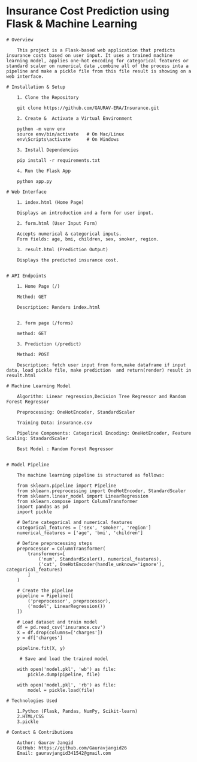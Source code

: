 # Insurance Cost Prediction using Flask & Machine Learning
    # Overview

        This project is a Flask-based web application that predicts insurance costs based on user input. It uses a trained machine learning model, applies one-hot encoding for categorical features or standard scaler on numerical data ,combine all of the process inta a pipeline and make a pickle file from this file result is showing on a web interface.

    # Installation & Setup

        1. Clone the Repository

        git clone https://github.com/GAURAV-ERA/Insurance.git

        2. Create &  Activate a Virtual Environment

        python -m venv env
        source env/bin/activate   # On Mac/Linux
        env\Scripts\activate      # On Windows

        3. Install Dependencies

        pip install -r requirements.txt

        4. Run the Flask App
        
        python app.py

    # Web Interface

        1. index.html (Home Page)

        Displays an introduction and a form for user input.

        2. form.html (User Input Form)

        Accepts numerical & categorical inputs.
        Form fields: age, bmi, children, sex, smoker, region.

        3. result.html (Prediction Output)

        Displays the predicted insurance cost.


    # API Endpoints

        1. Home Page (/)

        Method: GET

        Description: Renders index.html


        2. form page (/forms)

        method: GET

        3. Prediction (/predict)

        Method: POST

        Description: fetch user input from form,make dataframe if input data, load pickle file, make prediction  and return(render) result in result.html
    
    # Machine Learning Model

        Algorithm: Linear regression,Decision Tree Regressor and Random Forest Regressor

        Preprocessing: OneHotEncoder, StandardScaler

        Training Data: insurance.csv

        Pipeline Components: Categorical Encoding: OneHotEncoder, Feature Scaling: StandardScaler

        Best Model : Random Forest Regressor
        

    # Model Pipeline

        The machine learning pipeline is structured as follows:

        from sklearn.pipeline import Pipeline
        from sklearn.preprocessing import OneHotEncoder, StandardScaler
        from sklearn.linear_model import LinearRegression
        from sklearn.compose import ColumnTransformer
        import pandas as pd
        import pickle

        # Define categorical and numerical features
        categorical_features = ['sex', 'smoker', 'region']
        numerical_features = ['age', 'bmi', 'children']

        # Define preprocessing steps
        preprocessor = ColumnTransformer(
            transformers=[
                ('num', StandardScaler(), numerical_features),
                ('cat', OneHotEncoder(handle_unknown='ignore'), categorical_features)
            ]
        )

        # Create the pipeline
        pipeline = Pipeline([
            ('preprocessor', preprocessor),
            ('model', LinearRegression())
        ])

        # Load dataset and train model
        df = pd.read_csv('insurance.csv')
        X = df.drop(columns=['charges'])
        y = df['charges']

        pipeline.fit(X, y)

         # Save and load the trained model

        with open('model.pkl', 'wb') as file:
            pickle.dump(pipeline, file)

        with open('model.pkl', 'rb') as file:
            model = pickle.load(file)

    # Technologies Used

        1.Python (Flask, Pandas, NumPy, Scikit-learn)
        2.HTML/CSS 
        3.pickle

    # Contact & Contributions

        Author: Gaurav Jangid
        GitHub: https://github.com/Gauravjangid26
        Email: gauravjangid341542@gmail.com



